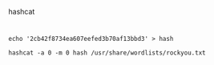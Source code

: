 hashcat
#
```
echo '2cb42f8734ea607eefed3b70af13bbd3' > hash 
```
```
hashcat -a 0 -m 0 hash /usr/share/wordlists/rockyou.txt
```

#